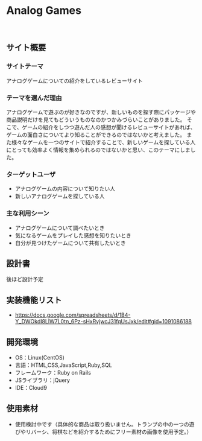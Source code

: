 # Analog Games
​
## サイト概要
### サイトテーマ
アナログゲームについての紹介をしているレビューサイト
​
### テーマを選んだ理由
アナログゲームで遊ぶのが好きなのですが、新しいものを探す際にパッケージや商品説明だけを見てもどういうものなのかつかみづらいことがありました。
そこで、ゲームの紹介をしつつ遊んだ人の感想が聞けるレビューサイトがあれば、ゲームの面白さについてより知ることができるのではないかと考えました。
また様々なゲームを一つのサイトで紹介することで、新しいゲームを探している人にとっても効率よく情報を集められるのではないかと思い、このテーマにしました。
​
### ターゲットユーザ
- アナログゲームの内容について知りたい人
- 新しいアナログゲームを探している人
​
### 主な利用シーン
- アナログゲームについて調べたいとき
- 気になるゲームをプレイした感想を知りたいとき
- 自分が見つけたゲームについて共有したいとき
​
## 設計書
後ほど設計予定

## 実装機能リスト
- https://docs.google.com/spreadsheets/d/1B4-Y_DWOkdI8LlW7L0tn_6Pz-sHxRvjwcJ31fqUsJxk/edit#gid=1091086188
​
## 開発環境
- OS：Linux(CentOS)
- 言語：HTML,CSS,JavaScript,Ruby,SQL
- フレームワーク：Ruby on Rails
- JSライブラリ：jQuery
- IDE：Cloud9
​
## 使用素材
- 使用検討中です（具体的な商品は取り扱いません。トランプの中の一つの遊びやリバーシ、将棋などを紹介するためにフリー素材の画像を使用予定。）
